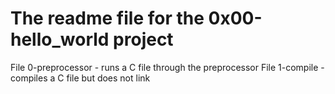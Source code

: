 # The readme file for the 0x00-hello_world project
File 0-preprocessor - runs a C file through the preprocessor
File 1-compile - compiles a C file but does not link
